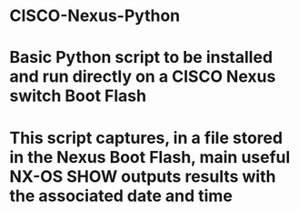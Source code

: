 # CISCO-Nexus-Python 
# Basic Python script to be installed and run directly on a CISCO Nexus switch Boot Flash
# This script captures, in a file stored in the Nexus Boot Flash, main useful NX-OS SHOW outputs results with the associated date and time  
